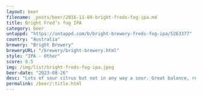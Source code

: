 ```yaml
---
layout: beer
filename: _posts/beer/2016-11-09-bright-freds-fog-ipa.md
title: Bright Fred’s fog IPA
category: beer
untappd: "https://untappd.com/b/bright-brewery-freds-fog-ipa/5263377"
country: "Australia"
brewery: "Bright Brewery"
breweryURL: "/brewery/bright-brewery.html"
style: "IPA - Other"
score: 8.5
img: /img/list/bright-freds-fog-ipa.jpeg
beer-date: "2023-08-26"
desc: "Lots of sour citrus but not in any way a sour. Great balance, refreshing and tasty"
permalink: /beer/:title.html
---
```

